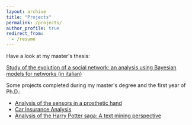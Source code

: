 ```yaml
---
layout: archive
title: "Projects"
permalink: /projects/
author_profile: true
redirect_from:
  - /resume
---
```

Have a look at my master's thesis:

[Study of the evolution of a social network: an analysis using Bayesian models for networks (in italian)](/links/Murru_Virginia.pdf)

Some projects completed during my master's degree and the first year of Ph.D.:
- [Analysis of the sensors in a prosthetic hand](https://drive.google.com/file/d/1C8pl5uw9S0yoxe-7r0OIbt7UYHV4ZVU4/view?usp=share_link)
- [Car Insurance Analysis](https://drive.google.com/file/d/1ExxiCt4ZkR5H6MkSbe3RqaVzRZon6396/view?usp=share_link)
- [Analysis of the Harry Potter saga: A text mining perspective](/links/HP_presentation.pdf)
